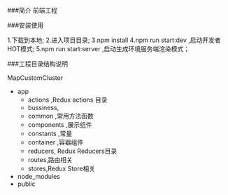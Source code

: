 
###简介
前端工程

###安装使用
 
1.下载到本地;
2.进入项目目录;
3.npm install
4.npm run start:dev ,启动开发者HOT模式;
5.npm run start:server ,启动生成环境服务端渲染模式；

###工程目录结构说明

MapCustomCluster
 - app
    - actions ,Redux actions 目录
    - bussiness,
    - common ,常用方法函数
    - components ,展示组件
    - constants ,常量
    - container ,容器组件
    - reducers, Redux Reducers目录
    - routes,路由相关
    - stores,Redux Store相关
 - node_modules
 - public
 